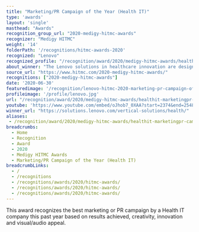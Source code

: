 ```yaml
---
title: "Marketing/PR Campaign of the Year (Health IT)"
type: 'awards'
layout: 'single'
masthead: "Awards"
recognition_group_url: "2020-medigy-hitmc-awards"
recognizer: "Medigy HITMC"
weight: '14'
folderPath: '/recognitions/hitmc-awards-2020'
recognized: "Lenovo"
recognized_profile: "/recognition/award/2020/medigy-hitmc-awards/healthit-marketingpr-campaign-year"
about_winner: "The Lenovo solutions in healthcare innovation are designed to provide excellent patient experiences. Lenovo offers healthcare solutions that improve clinical workflows, provide virtual healthcare solutions, and enable remote radiology reading. Lenovo's Healthcare IT transformation helps you to keep pace with the constant evolution of technology."
source_url: "https://www.hitmc.com/2020-medigy-hitmc-awards/"
recognitions: ["2020-medigy-hitmc-awards"]
date: '2020-06-30'
featuredimage: '/recognition/lenovo-hitmc-2020-marketing-pr-campaign-of-the-year.jpg'
profileimage: '/profile/lenovo.jpg'
url: "/recognition/award/2020/medigy-hitmc-awards/healthit-marketingpr-campaign-year"
youtube: 'https://www.youtube.com/embed/oJhob7_0XAA?start=2374&end=2548'
winner_url: "https://solutions.lenovo.com/vertical-solutions/health/"
aliases:
 - /recognition/award/2020/medigy-hitmc-awards/healthit-marketingpr-campaign-year 
breadcrumbs:
  - Home
  - Recognition
  - Award
  - 2020
  - Medigy HITMC Awards
  - Marketing/PR Campaign of the Year (Health IT)
breadcrumbLinks:
  - /
  - /recognitions
  - /recognitions/awards/2020/hitmc-awards/
  - /recognitions/awards/2020/hitmc-awards/
  - /recognitions/awards/2020/hitmc-awards/ 
---
```


This award recognizes the best marketing or PR campaign by a Health IT company this past year based on results achieved, creativity, innovation and visual/audio appeal.